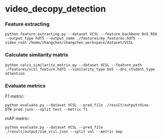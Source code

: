 # video_decopy_detection

### Feature extracting
```shell
python feature_extracting.py --dataset VCSL --feature_backbone DnS_R50 --output_type hdf5 --output_name ./features/my_features.hdf5 --video_root /home/zhangchen/zhangchen_workspace/dataset/VCSL
```
    
### Calculate similarity matrix
```shell
python calcu_similarity_matrix.py --dataset VCSL --feature_path ./features/vcsl_feature.hdf5 --similarity_type DnS --dns_student_type attention
```

### Evaluate metrics
F1 metric:
```shell
python evaluate.py --dataset VCSL --pred_file ./result/output/dino-DTW-pred.json --split test --metric f1
```
mAP metric:
```shell
python evaluate.py --dataset VCSL --pred_file ./result/output/sim_vcsl.json --split val --metric map
```